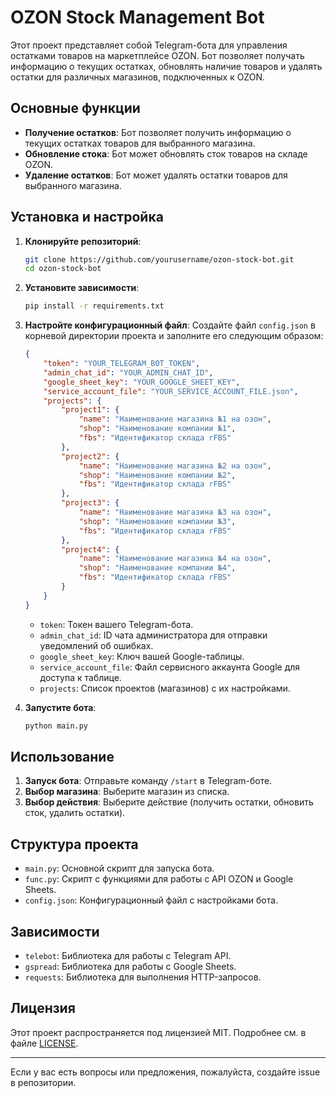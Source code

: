 # OZON Stock Management Bot

Этот проект представляет собой Telegram-бота для управления остатками товаров на маркетплейсе OZON. Бот позволяет получать информацию о текущих остатках, обновлять наличие товаров и удалять остатки для различных магазинов, подключенных к OZON.

## Основные функции

- **Получение остатков**: Бот позволяет получить информацию о текущих остатках товаров для выбранного магазина.
- **Обновление стока**: Бот может обновлять сток товаров на складе OZON.
- **Удаление остатков**: Бот может удалять остатки товаров для выбранного магазина.

## Установка и настройка

1. **Клонируйте репозиторий**:
   ```bash
   git clone https://github.com/yourusername/ozon-stock-bot.git
   cd ozon-stock-bot
   ```

2. **Установите зависимости**:
   ```bash
   pip install -r requirements.txt
   ```

3. **Настройте конфигурационный файл**:
   Создайте файл `config.json` в корневой директории проекта и заполните его следующим образом:
   ```json
   {
       "token": "YOUR_TELEGRAM_BOT_TOKEN",
       "admin_chat_id": "YOUR_ADMIN_CHAT_ID",
       "google_sheet_key": "YOUR_GOOGLE_SHEET_KEY",
       "service_account_file": "YOUR_SERVICE_ACCOUNT_FILE.json",
       "projects": {
           "project1": {
               "name": "Наименование магазина №1 на озон",
               "shop": "Наименование компании №1",
               "fbs": "Идентификатор склада rFBS"
           },
           "project2": {
               "name": "Наименование магазина №2 на озон",
               "shop": "Наименование компании №2",
               "fbs": "Идентификатор склада rFBS"
           },
           "project3": {
               "name": "Наименование магазина №3 на озон",
               "shop": "Наименование компании №3",
               "fbs": "Идентификатор склада rFBS"
           },
           "project4": {
               "name": "Наименование магазина №4 на озон",
               "shop": "Наименование компании №4",
               "fbs": "Идентификатор склада rFBS"
           }
       }
   }
   ```

   - `token`: Токен вашего Telegram-бота.
   - `admin_chat_id`: ID чата администратора для отправки уведомлений об ошибках.
   - `google_sheet_key`: Ключ вашей Google-таблицы.
   - `service_account_file`: Файл сервисного аккаунта Google для доступа к таблице.
   - `projects`: Список проектов (магазинов) с их настройками.

4. **Запустите бота**:
   ```bash
   python main.py
   ```

## Использование

1. **Запуск бота**: Отправьте команду `/start` в Telegram-боте.
2. **Выбор магазина**: Выберите магазин из списка.
3. **Выбор действия**: Выберите действие (получить остатки, обновить сток, удалить остатки).

## Структура проекта

- `main.py`: Основной скрипт для запуска бота.
- `func.py`: Скрипт с функциями для работы с API OZON и Google Sheets.
- `config.json`: Конфигурационный файл с настройками бота.

## Зависимости

- `telebot`: Библиотека для работы с Telegram API.
- `gspread`: Библиотека для работы с Google Sheets.
- `requests`: Библиотека для выполнения HTTP-запросов.

## Лицензия

Этот проект распространяется под лицензией MIT. Подробнее см. в файле [LICENSE](LICENSE).

---

Если у вас есть вопросы или предложения, пожалуйста, создайте issue в репозитории.
